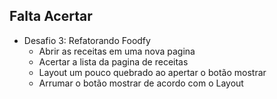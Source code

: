 ## Falta Acertar ##
  - Desafio 3: Refatorando Foodfy
    - Abrir as receitas em uma nova pagina
    - Acertar a lista da pagina de receitas
    - Layout um pouco quebrado ao apertar o botão mostrar
    - Arrumar o botão mostrar de acordo com o Layout
  

